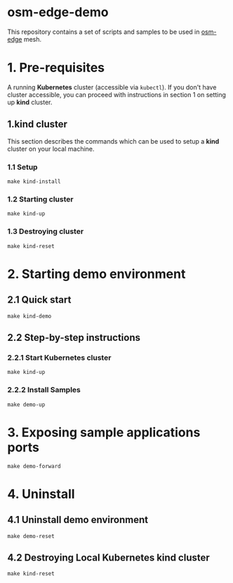 # osm-edge-demo

This repository contains a set of scripts and samples to be used in [osm-edge](https://github.com/flomesh-io/osm-edge) mesh.
# 1. Pre-requisites

A running **Kubernetes** cluster (accessible via `kubectl`). If you don't have cluster accessible, you can proceed with instructions in section 1 on setting up **kind** cluster.

## 1.kind cluster

 This section describes the commands which can be used to setup a **kind** cluster on your local machine.

### 1.1 Setup

```
make kind-install
```

### 1.2 Starting cluster
```
make kind-up
```

### 1.3 Destroying cluster

```
make kind-reset
```

# 2. Starting demo environment

## 2.1 Quick start

```
make kind-demo
```

## 2.2 Step-by-step instructions

### 2.2.1 Start Kubernetes cluster

```
make kind-up
```

### 2.2.2 Install Samples

```
make demo-up
```

# 3. Exposing sample applications ports

```
make demo-forward
```

# 4. Uninstall

## 4.1 Uninstall demo environment

```
make demo-reset
```

## 4.2 Destroying Local Kubernetes kind cluster

```
make kind-reset
```

